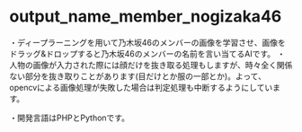 # output_name_member_nogizaka46
・ディープラーニングを用いて乃木坂46のメンバーの画像を学習させ、画像をドラッグ&ドロップすると乃木坂46のメンバーの名前を言い当てるAIです。
・人物の画像が入力された際には顔だけを抜き取る処理もしますが、時々全く関係ない部分を抜き取りことがあります(目だけとか服の一部とか)。よって、opencvによる画像処理が失敗した場合は判定処理も中断するようにしています。

・開発言語はPHPとPythonです。